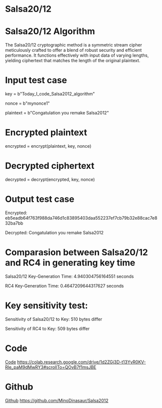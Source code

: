 # Salsa20/12
# Salsa20/12 Algorithm
The Salsa20/12 cryptographic method is a symmetric stream cipher meticulously crafted to offer a blend of robust security and efficient performance. It functions effectively with input data of varying lengths, yielding ciphertext that matches the length of the original plaintext.

# Input test case
key = b"Today_I_code_Salsa2012_algorithm"

nonce = b"mynonce1"

plaintext = b"Congatulation you remake Salsa2012"

# Encrypted plaintext
encrypted = encrypt(plaintext, key, nonce)

# Decrypted ciphertext
decrypted = decrypt(encrypted, key, nonce)

# Output test case
Encrypted: eb5eadb64f763f988da746d1c83895403daa552237ef7cb79b32e88cac7e832ba7bb

Decrypted: Congatulation you remake Salsa2012

# Comparasion between Salsa20/12 and RC4 in generating key time

Salsa20/12 Key-Generation Time: 4.940304756164551 seconds

RC4 Key-Generation Time:  0.4647209644317627 seconds

# Key sensitivity test:

Sensitivity of Salsa20/12 to Key: 510 bytes differ

Sensitivity of RC4 to Key: 509 bytes differ

# Code
[Code](https://colab.research.google.com/drive/1d2ZGj3D-t13YvR0KV-RIe_paM9dMwRY3#scrollTo=QOvB7f1msJBE) https://colab.research.google.com/drive/1d2ZGj3D-t13YvR0KV-RIe_paM9dMwRY3#scrollTo=QOvB7f1msJBE

# Github
[Github](https://github.com/MinoDinasaur/Salsa2012) https://github.com/MinoDinasaur/Salsa2012
